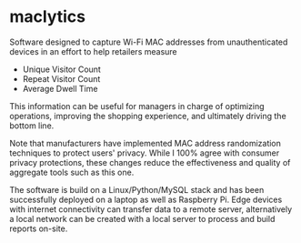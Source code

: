 # maclytics

Software designed to capture Wi-Fi MAC addresses from unauthenticated devices in an effort to help retailers measure
* Unique Visitor Count
* Repeat Visitor Count
* Average Dwell Time

This information can be useful for managers in charge of optimizing operations, improving the shopping experience, and ultimately driving the bottom line.

Note that manufacturers have implemented MAC address randomization techniques to protect users' privacy.  While I 100% agree with consumer privacy protections, these changes reduce the effectiveness and quality of aggregate tools such as this one.

The software is build on a Linux/Python/MySQL stack and has been successfully deployed on a laptop as well as Raspberry Pi.  Edge devices with internet connectivity can transfer data to a remote server, alternatively a local network can be created with a local server to process and build reports on-site.

